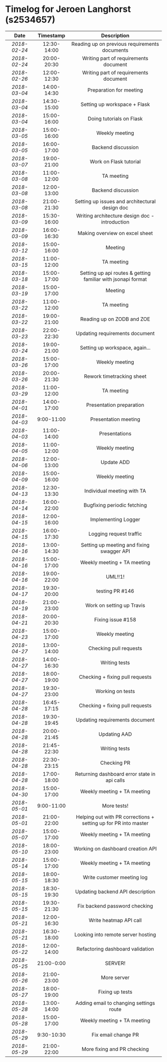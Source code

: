 # Timelog for Jeroen Langhorst (s2534657)

| Date         |   Timestamp | Description                                                       |
| :---:        |       :---: | :---:                                                             |
| *2018-02-24* | 12:30-14:00 | Reading up on previous requirements documents |
| *2018-02-24* | 20:00-20:30 | Writing part of requirements document |
| *2018-02-26* | 12:00-12:30 | Writing part of requirements document |
| *2018-03-04* | 14:00-14:30 | Preparation for meeting |
| *2018-03-04* | 14:30-15:00 | Setting up workspace + Flask |
| *2018-03-04* | 15:00-16:00 | Doing tutorials on Flask |
| *2018-03-05* | 15:00-16:00 | Weekly meeting |
| *2018-03-05* | 16:00-17:00 | Backend discussion |
| *2018-03-07* | 19:00-21:00 | Work on Flask tutorial |
| *2018-03-08* | 11:00-12:00 | TA meeting |
| *2018-03-08* | 12:00-13:00 | Backend discussion |
| *2018-03-08* | 21:00-21:30 | Setting up issues and architectural design doc |
| *2018-03-09* | 15:30-16:00 | Writing architecture design doc - introduction |
| *2018-03-09* | 16:00-16:30 | Making overview on excel sheet |
| *2018-03-12* | 15:00-16:00 | Meeting |
| *2018-03-15* | 11:00-12:00 | TA meeting |
| *2018-03-18* | 15:00-17:00 | Setting up api routes & getting familiar with jsonapi format |
| *2018-03-19* | 15:00-17:00 | Meeting  |
| *2018-03-22* | 11:00-12:00 | TA meeting |
| *2018-03-22* | 19:00-21:00 | Reading up on ZODB and ZOE |
| *2018-03-23* | 22:00-22:30 | Updating requirements document |
| *2018-03-24* | 19:00-21:00 | Setting up workspace, again... |
| *2018-03-26* | 15:00-17:00 | Weekly meeting |
| *2018-03-26* | 20:00-21:30 | Rework timetracking sheet |
| *2018-03-29* | 11:00-12:00 | TA meeting |
| *2018-04-01* | 14:00-17:00 | Presentation preparation |
| *2018-04-03* | 9:00-11:00 | Presentation meeting |
| *2018-04-03* | 11:00-14:00 | Presentations |
| *2018-04-05* | 11:00-12:00 | Weekly meeting |
| *2018-04-06* | 12:00-13:00 | Update ADD |
| *2018-04-09* | 15:00-16:00 | Weekly meeting |
| *2018-04-13* | 12:30-13:30 | Individual meeting with TA |
| *2018-04-14* | 16:00-22:00 | Bugfixing periodic fetching |
| *2018-04-15* | 12:00-16:00 | Implementing Logger |
| *2018-04-15* | 16:00-17:30 | Logging request traffic |
| *2018-04-16* | 13:00-14:30 | Setting up meeting and fixing swagger API |
| *2018-04-16* | 15:00-17:00 | Weekly meeting + TA meeting |
| *2018-04-16* | 19:00-22:00 | UML!!1! |
| *2018-04-17* | 19:30-20:00 | testing PR #146 |
| *2018-04-19* | 21:00-23:00 | Work on setting up Travis |
| *2018-04-21* | 20:00-20:30 | Fixing issue #158 |
| *2018-04-23* | 15:00-17:00 | Weekly meeting |
| *2018-04-27* | 13:00-14:00 | Checking pull requests |
| *2018-04-27* | 14:00-16:30 | Writing tests |
| *2018-04-27* | 18:00-19:00 | Checking + fixing pull requests |
| *2018-04-27* | 19:30-23:00 | Working on tests |
| *2018-04-28* | 16:45-17:15 | Checking + fixing pull requests |
| *2018-04-28* | 19:30-19:45 | Updating requirements document |
| *2018-04-28* | 20:00-21:45 | Updating AAD |
| *2018-04-28* | 21:45-22:30 | Writing tests |
| *2018-04-28* | 22:30-23:15 | Checking PR |
| *2018-04-28* | 17:00-18:00 | Returning dashboard error state in api calls |
| *2018-04-30* | 15:00-17:00 | Weekly meeting + TA meeting |
| *2018-05-01* | 9:00-11:00 | More tests! |
| *2018-05-01* | 21:00-22:00 | Helping out with PR corrections + setting up for PR into master |
| *2018-05-07* | 15:00-17:00 | Weekly meeting + TA meeting |
| *2018-05-10* | 18:00-23:00 | Working on dashboard creation API |
| *2018-05-14* | 15:00-17:00 | Weekly meeting + TA meeting |
| *2018-05-15* | 18:00-18:30 | Write customer meeting log  |
| *2018-05-15* | 18:30-19:30 | Updating backend API description |
| *2018-05-15* | 19:30-21:30 | Fix backend password checking |
| *2018-05-21* | 12:00-16:30 | Write heatmap API call |
| *2018-05-21* | 16:30-18:00 | Looking into remote server hosting |
| *2018-05-22* | 12:00-14:00 | Refactoring dashboard validation |
| *2018-05-25* | 21:00-0:00 | SERVER! |
| *2018-05-26* | 21:00-23:00 | More server |
| *2018-05-27* | 18:00-19:00 | Fixing up tests |
| *2018-05-28* | 13:00-14:00 | Adding email to changing settings route |
| *2018-05-28* | 15:00-17:00 | Weekly meeting + TA meeting |
| *2018-05-29* | 9:30-10:30 | Fix email change PR |
| *2018-05-29* | 21:00-22:00 | More fixing and PR checking |

